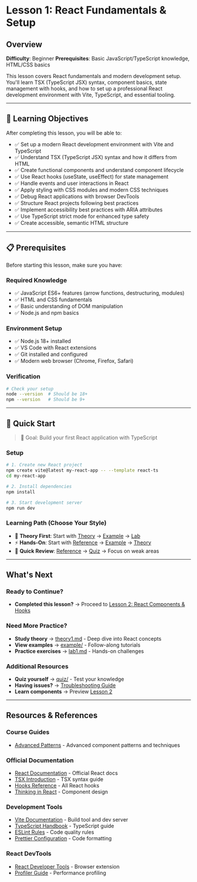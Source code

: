 # Lesson 1: React Fundamentals & Setup

## Overview

**Difficulty**: Beginner
**Prerequisites**: Basic JavaScript/TypeScript knowledge, HTML/CSS basics

This lesson covers React fundamentals and modern development setup. You'll learn TSX (TypeScript JSX) syntax, component basics, state management with hooks, and how to set up a professional React development environment with Vite, TypeScript, and essential tooling.

---

## 🎯 Learning Objectives

After completing this lesson, you will be able to:

- ✅ Set up a modern React development environment with Vite and TypeScript
- ✅ Understand TSX (TypeScript JSX) syntax and how it differs from HTML
- ✅ Create functional components and understand component lifecycle
- ✅ Use React hooks (useState, useEffect) for state management
- ✅ Handle events and user interactions in React
- ✅ Apply styling with CSS modules and modern CSS techniques
- ✅ Debug React applications with browser DevTools
- ✅ Structure React projects following best practices
- ✅ Implement accessibility best practices with ARIA attributes
- ✅ Use TypeScript strict mode for enhanced type safety
- ✅ Create accessible, semantic HTML structure

---

## 📋 Prerequisites

Before starting this lesson, make sure you have:

### Required Knowledge
- ✅ JavaScript ES6+ features (arrow functions, destructuring, modules)
- ✅ HTML and CSS fundamentals
- ✅ Basic understanding of DOM manipulation
- ✅ Node.js and npm basics

### Environment Setup
- ✅ Node.js 18+ installed
- ✅ VS Code with React extensions
- ✅ Git installed and configured
- ✅ Modern web browser (Chrome, Firefox, Safari)

### Verification
```bash
# Check your setup
node --version  # Should be 18+
npm --version   # Should be 9+
```

---

## 🚀 Quick Start

> 🎯 Goal: Build your first React application with TypeScript

### Setup
```bash
# 1. Create new React project
npm create vite@latest my-react-app -- --template react-ts
cd my-react-app

# 2. Install dependencies
npm install

# 3. Start development server
npm run dev
```

### Learning Path (Choose Your Style)
- 📖 **Theory First**: Start with [Theory](./theory/theory1.md) → [Example](./example/) → [Lab](./lab/lab1.md)
- ⚡ **Hands-On**: Start with [Reference](./reference/) → [Example](./example/) → [Theory](./theory/theory1.md)
- 🎯 **Quick Review**: [Reference](./reference/) → [Quiz](./quiz/quiz1.html) → Focus on weak areas

---

## What's Next

### Ready to Continue?
- **Completed this lesson?** → Proceed to [Lesson 2: React Components & Hooks](../lesson2-component-hook/)

### Need More Practice?
- **Study theory** → [theory1.md](./theory/theory1.md) - Deep dive into React concepts
- **View examples** → [example/](./example/) - Follow-along tutorials
- **Practice exercises** → [lab1.md](./lab/lab1.md) - Hands-on challenges

### Additional Resources
- **Quiz yourself** → [quiz/](./quiz/) - Test your knowledge
- **Having issues?** → [Troubleshooting Guide](../extras/troubleshooting_guide.md)
- **Learn components** → Preview [Lesson 2](../lesson2-component-hook/)

---

## Resources & References

### Course Guides
- [Advanced Patterns](../extras/advanced_patterns.md) - Advanced component patterns and techniques

### Official Documentation
- [React Documentation](https://react.dev/) - Official React docs
- [TSX Introduction](https://react.dev/learn/writing-markup-with-jsx) - TSX syntax guide
- [Hooks Reference](https://react.dev/reference/react) - All React hooks
- [Thinking in React](https://react.dev/learn/thinking-in-react) - Component design

### Development Tools
- [Vite Documentation](https://vitejs.dev/) - Build tool and dev server
- [TypeScript Handbook](https://www.typescriptlang.org/docs/) - TypeScript guide
- [ESLint Rules](https://eslint.org/docs/rules/) - Code quality rules
- [Prettier Configuration](https://prettier.io/docs/en/configuration.html) - Code formatting

### React DevTools
- [React Developer Tools](https://react.dev/learn/react-developer-tools) - Browser extension
- [Profiler Guide](https://react.dev/learn/react-developer-tools#profiler) - Performance profiling
